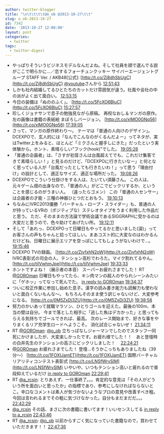 ```yaml
---
author: twitter-blogger
title: "\n\t\t\t\t@o_ob @2013-10-27\t\t"
slug: o_ob-2013-10-27
id: 7342
date: '2013-10-27 12:00:00'
layout: post
categories:
  - twitter
tags:
  - twitter-digest
---
```


*   やっぱりそういうビジネスモデルなんだよね。そして社員を顔で選んでる説がここで明らかに…／恋するフォーチュンクッキー サイバーエージェントグループ STAFF Ver. / AKB48[公式]: [http://t.co/Zj8dhSbUgC](http://t.co/Zj8dhSbUgC) [@youtube](http://twitter.com/youtube)さんから [12:51:43](http://twitter.com/o_ob/statuses/394310415070400512)
*   しかも社内結婚してるひとたちのカットだけ雰囲気が違う。社風や会社の中の派がよく出て面白い。 [12:53:15](http://twitter.com/o_ob/statuses/394310801479053312)
*   今日の装備は「ぬののふく」。 [http://t.co/5FcXO6BluC](http://t.co/5FcXO6BluC) [15:27:57](http://twitter.com/o_ob/statuses/394349731461095424)
*   珍しくジョナサンで息子の勉強見ながら原稿。 再校なおし＆マンガの原作。 左の画像は書籍の表紙絵 まぼろしバージョン。 [http://t.co/xlMO0GNq56](http://t.co/xlMO0GNq56) [17:39:05](http://twitter.com/o_ob/statuses/394382735139028992)
*   さって、マンガの原作終わり〜。 テーマは「普通の人向けのデザイン」。 DCEXPOで、玄人的には「なんでこんなのがくるんだよー」ってネタが、実はTwitter上をみると、ほとんど「ミクさんと握手しにきた」だったという実体験から。ホント、素晴らしい"フック(hook)"でした。 [19:05:28](http://twitter.com/o_ob/statuses/394404470190120960)
*   「普通の企画者」は、「さすが初音さんは台風超えてでも、これだけ集客できて素晴らしい！」と見るのだけど、「DCEXPOに行きたいなー」と何となく思っている人が「台風だったとしても行きたいわ！」って思う「理由付け」の設計として、適正なサイズ、適正な場所だった。 [19:08:26](http://twitter.com/o_ob/statuses/394405220089749506)
*   DCEXPOでこういう仕掛けをする人は、たいてい須藤さん。 この人は、元々ゲーム畑の出身なので、「普通の人」がどこでビックリするか、ということを感じるのがうまい人。 （違ったらゴメン） この「普通の人センサー」は企画者の才能・三種の神器ひとつだとおもう。 [19:10:13](http://twitter.com/o_ob/statuses/394405665893933056)
*   ちなみにIVRC2013優勝「バーチャル・ロープ・スライダー」も、普通の人が持っているVRの（ポジティブな）ステレオタイプをうまく利用した作品だと思う。 ただ、そのままの方法論で学術会議であるSIGGRAPHに受かるのは大変だと思うので、色々助けてあげたい所。 [19:12:11](http://twitter.com/o_ob/statuses/394406163497771008)
*   そして「あれっ、DCEXPOって日曜日もやってるかと思いました(涙)」ってお客さんの声もちゃんと拾ってほしい。まあコスト的に大変なのはわかるんだけどね、日曜日に展示エリアを空っぽにしてもしょうがないわけで…。 [19:15:46](http://twitter.com/o_ob/statuses/394407063184359424)
*   DCEXPO TVの録画。 [http://t.co/ZjvfxhN2oW](http://t.co/ZjvfxhN2oW) IVRC表彰式の司会の人、テンション高杉でわろた。マイク割れてるやん。 [http://t.co/tilVwhmJpe](http://t.co/tilVwhmJpe) [19:33:33](http://twitter.com/o_ob/statuses/394411539198775296)
*   ホントですよね！（展示者の本音） スーパーお疲れさまでした！ RT [@GOROman](http://twitter.com/GOROman) 日曜日もやってたら、キン肉マンの超人のやられシーンみたいに「ゲホッ」ってなって死んでた。 [in reply to GOROman](http://twitter.com/GOROman/statuses/394409930259578880) [19:34:37](http://twitter.com/o_ob/statuses/394411806946365440)
*   ついに校正作業に参加し始めた息子。漢字の読み書き能力も読解力も使わないと面白くないもんな～。 もちろんそのまま使う訳じゃないけど、大変参考になる。 [http://t.co/0M5ZxDj3ZU](http://t.co/0M5ZxDj3ZU) [19:38:58](http://twitter.com/o_ob/statuses/394412902800580608)
*   努力のかいあって就職マラソン、ひとりゴールを迎えた。最後の100m、本当の壁は自分。 今まで落とした相手に「逃した魚はデカかった」と思ってもらえる気持ちでゴールできれば、最高。 次のレース開始まで、好きな事をやりまくるリア充学生ロードへようこそ。 消化試合じゃないぜ！ [21:34:11](http://twitter.com/o_ob/statuses/394441895826296833)
*   RT [@GOROman](http://twitter.com/GOROman): [@o_ob](http://twitter.com/o_ob) 立ちっぱなしジャーマンでしたのでスタッフ一同死にかけましたが、大変楽しかったです。お疲れ様でした！！　あと登壇時の白井先生のテンションの高さにビックリしました！　 [22:24:21](http://twitter.com/o_ob/statuses/394454523671896064)
*   [@GOROman](http://twitter.com/GOROman) お疲れさまでした！ 登壇…そうかこっちもありましたね（39分〜） [http://t.co/1FOXIJamET](http://t.co/1FOXIJamET) 国際バーチャルリアリティコンテスト表彰式 [http://t.co/LNSfWrvSlM](http://t.co/LNSfWrvSlM) いやいや、いつもテンション高いと疲れるので普段抑えているだけ [in reply to GOROman](http://twitter.com/GOROman/statuses/394414263743172608) [22:29:41](http://twitter.com/o_ob/statuses/394455865303904256)
*   RT [@a_rcsin](http://twitter.com/a_rcsin): とりあえず、一仕事終了。。。肯定的な意見は「その人がどういう所を面白いと思ったか」の指標であり、参考にしなければならないとこ。辛口なコメントは素人が気づかないようなプロの意見や改善すべき粗。今回は言われるまでその粗に気づけなかった。自分もまだまだだ。。。 [22:42:29](http://twitter.com/o_ob/statuses/394459086634246144)
*   [@a_rcsin](http://twitter.com/a_rcsin) その話、まさに次の書籍に書いてます！いいセンスしてる [in reply to a_rcsin](http://twitter.com/a_rcsin/statuses/394086345452179457) [22:43:46](http://twitter.com/o_ob/statuses/394459407804682240)
*   RT [@a_rcsin](http://twitter.com/a_rcsin): [@o_ob](http://twitter.com/o_ob) 以前からすごく気になっていた書籍なので，買わせていただきます！！ [22:47:36](http://twitter.com/o_ob/statuses/394460373509619712)